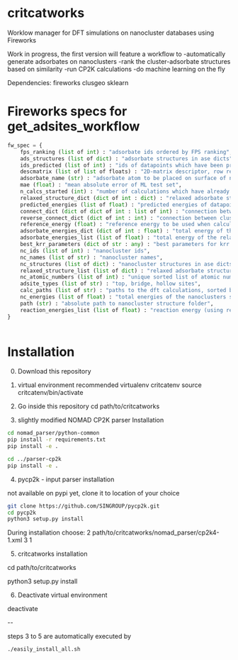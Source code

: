 # critcatworks
Worklow manager for DFT simulations on nanocluster databases using Fireworks

Work in progress, the first version will feature a workflow to 
  -automatically generate adsorbates on nanoclusters
  -rank the cluster-adsorbate structures based on similarity
  -run CP2K calculations
  -do machine learning on the fly

Dependencies:
fireworks
clusgeo
sklearn



# Fireworks specs for get_adsites_workflow
```python
fw_spec = {
    fps_ranking (list of int) : "adsorbate ids ordered by FPS ranking",
    ads_structures (list of dict) : "adsorbate structures in ase dicts",
    ids_predicted (list of int) : "ids of datapoints which have been predicted by ML",
    descmatrix (list of list of floats) : "2D-matrix descriptor, row representing datapoint",
    adsorbate_name (str) : "adsorbate atom to be placed on surface of nanocluster",
    mae (float) : "mean absolute error of ML test set",
    n_calcs_started (int) : "number of calculations which have already been started",
    relaxed_structure_dict (dict of int : dict) : "relaxed adsorbate structures, with ids as keys and ase dicts as values",
    predicted_energies (list of float) : "predicted energies of datapoints listed in ids_predicted",
    connect_dict (dict of dict of int : list of int) : "connection between cluster ids as keys and a list of adsorbate ids as values (subdivided into adsite_types)",
    reverse_connect_dict (dict of int : int) : "connection between cluster ids as values and adsorbate ids as keys",
    reference_energy (float) : "reference energy to be used when calculating the adsorption energy",
    adsorbate_energies_dict (dict of int : float) : "total energy of the relaxed adsorbate structure",
    adsorbate_energies_list (list of float) : "total energy of the relaxed adsorbate structure sorted by id",
    best_krr_parameters (dict of str : any) : "best parameters for krr on the last ML iteration",
    nc_ids (list of int) : "nanocluster ids",
    nc_names (list of str) : "nanocluster names",
    nc_structures (list of dict) : "nanocluster structures in ase dicts",
    relaxed_structure_list (list of dict) : "relaxed adsorbate structures as ase dicts sorted by ids",
    nc_atomic_numbers (list of int) : "unique sorted list of atomic numbers present in the dataset",
    adsite_types (list of str) : "top, bridge, hollow sites",
    calc_paths (list of str) : "paths to the dft calculations, sorted by adsorbate ids",
    nc_energies (list of float) : "total energies of the nanoclusters sorted by nanocluster id",
    path (str) : "absolute path to nanocluster structure folder",
    reaction_energies_list (list of float) : "reaction energy (using reference_energy) of the relaxed adsorbate structure sorted by adsorbate id",
}
    
```

 
# Installation

0. Download this repository

1. virtual environment recommended
virtualenv critcatenv
source critcatenv/bin/activate

2. Go inside this repository
cd path/to/critcatworks

3.  slightly modified NOMAD CP2K parser Installation

```sh
cd nomad_parser/python-common
pip install -r requirements.txt
pip install -e .
```

```sh
cd ../parser-cp2k
pip install -e .
```

4. pycp2k - input parser installation

not available on pypi yet,
clone it to location of your choice

```sh
git clone https://github.com/SINGROUP/pycp2k.git
cd pycp2k
python3 setup.py install
```
During installation choose:
2
path/to/critcatworks/nomad_parser/cp2k4-1.xml
3
1

5. critcatworks installation

cd path/to/critcatworks

python3 setup.py install

6. Deactivate virtual environment

deactivate

--

steps 3 to 5 are automatically executed by 
```sh
./easily_install_all.sh
```

